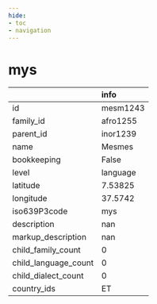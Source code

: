 ```yaml
---
hide:
- toc
- navigation
---
```

# mys
|                      | info     |
|:---------------------|:---------|
| id                   | mesm1243 |
| family_id            | afro1255 |
| parent_id            | inor1239 |
| name                 | Mesmes   |
| bookkeeping          | False    |
| level                | language |
| latitude             | 7.53825  |
| longitude            | 37.5742  |
| iso639P3code         | mys      |
| description          | nan      |
| markup_description   | nan      |
| child_family_count   | 0        |
| child_language_count | 0        |
| child_dialect_count  | 0        |
| country_ids          | ET       |